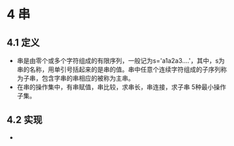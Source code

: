 # 4 串
## 4.1 定义
* 串是由零个或多个字符组成的有限序列，一般记为s='a1a2a3....'，其中，s为串的名称，用单引号括起来的是串的值。串中任意个连续字符组成的子序列称为子串，包含字串的串相应的被称为主串。
* 在串的操作集中，有串赋值，串比较，求串长，串连接，求子串   5种最小操作子集。
## 4.2 实现
* 
